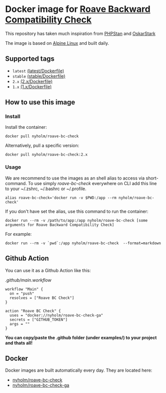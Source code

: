 # Docker image for [Roave Backward Compatibility Check](https://github.com/Roave/BackwardCompatibilityCheck)

This repository has taken much inspiration from [PHPStan](https://github.com/phpstan/docker-image) and 
[OskarStark](https://github.com/OskarStark/phpstan-ga)

The image is based on [Alpine Linux](https://alpinelinux.org/) and built daily.

## Supported tags

- `latest` [(latest/Dockerfile)](latest/Dockerfile)
- `stable` [(stable/Dockerfile)](stable/Dockerfile)
- `2.x` [(2.x/Dockerfile)](2.x/Dockerfile)
- `1.x` [(1.x/Dockerfile)](1.x/Dockerfile)

## How to use this image

### Install

Install the container:

```
docker pull nyholm/roave-bc-check
```

Alternatively, pull a specific version:

```
docker pull nyholm/roave-bc-check:2.x
```

### Usage

We are recommend to use the images as an shell alias to access via short-command.
To use simply *roave-bc-check* everywhere on CLI add this line to your ~/.zshrc, ~/.bashrc or ~/.profile.

```
alias roave-bc-check='docker run -v $PWD:/app --rm nyholm/roave-bc-check'
```

If you don't have set the alias, use this command to run the container:

```
docker run --rm -v /path/to/app:/app nyholm/roave-bc-check [some arguments for Roave Backward Compatibility Check]
```

For example:

```
docker run --rm -v `pwd`:/app nyholm/roave-bc-check  --format=markdown
```

## Github Action

You can use it as a Github Action like this:

_.github/main.workflow_
```
workflow "Main" {
  on = "push"
  resolves = ["Roave BC Check"]
}

action "Roave BC Check" {
  uses = "docker://nyholm/roave-bc-check-ga"
  secrets = ["GITHUB_TOKEN"]
  args = ""
}
```

**You can copy/paste the .github folder (under examples/) to your project and thats all!**

## Docker

Docker images are built automatically every day. They are located here: 

* [nyholm/roave-bc-check](https://cloud.docker.com/u/nyholm/repository/docker/nyholm/roave-bc-check)
* [nyholm/roave-bc-check-ga](https://cloud.docker.com/u/nyholm/repository/docker/nyholm/roave-bc-check-ga)
